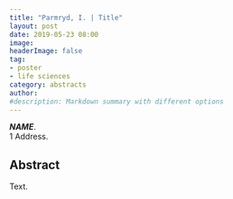 ```yaml
---
title: "Parmryd, I. | Title"
layout: post
date: 2019-05-23 08:00
image:
headerImage: false
tag:
- poster
- life sciences
category: abstracts
author:
#description: Markdown summary with different options
---
```


_**NAME**_.<br/>
1 Address.<br/>

## Abstract

Text.<br/>
